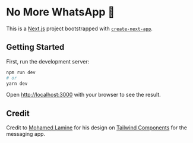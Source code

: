 # No More WhatsApp 🙅

This is a [Next.js](https://nextjs.org/) project bootstrapped with [`create-next-app`](https://github.com/vercel/next.js/tree/canary/packages/create-next-app).

## Getting Started

First, run the development server:

```bash
npm run dev
# or
yarn dev
```

Open [http://localhost:3000](http://localhost:3000) with your browser to see the result.

## Credit

Credit to [Mohamed Lamine](https://twitter.com/iaminos) for his design on [Tailwind Components](https://tailwindcomponents.com/u/iaminos) for the messaging app.
